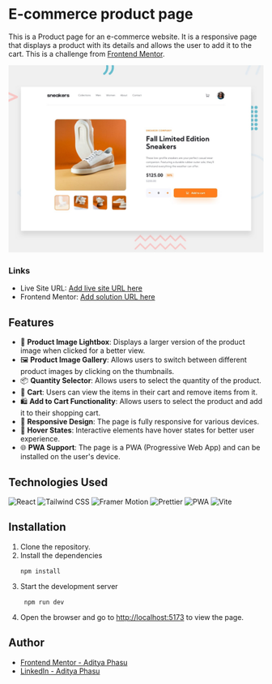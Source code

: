 # E-commerce product page

This is a Product page for an e-commerce website. It is a responsive page that displays a product with its details and allows the user to add it to the cart.
This is a challenge from [Frontend Mentor](https://www.frontendmentor.io/challenges/ecommerce-product-page-UPsZ9MJp6).

![Product page](./public/desktop-preview.jpg)

### Links

- Live Site URL: [Add live site URL here](https://your-live-site-url.com)
- Frontend Mentor: [Add solution URL here](https://your-solution-url.com)

## Features

- 📸 **Product Image Lightbox**: Displays a larger version of the product image when clicked for a better view.
- 🖼️ **Product Image Gallery**: Allows users to switch between different product images by clicking on the thumbnails.
- 📦 **Quantity Selector**: Allows users to select the quantity of the product.
- 🛒 **Cart**: Users can view the items in their cart and remove items from it.
- 🛍️ **Add to Cart Functionality**: Allows users to select the product and add it to their shopping cart.
- 📱 **Responsive Design**: The page is fully responsive for various devices.
- 🌈 **Hover States**: Interactive elements have hover states for better user experience.
- 🌐 **PWA Support**: The page is a PWA (Progressive Web App) and can be installed on the user's device.

## Technologies Used

![React](https://img.shields.io/badge/React-61DAFB.svg?style=for-the-badge&logo=React&logoColor=black)
![Tailwind CSS](https://img.shields.io/badge/Tailwind_CSS-38B2AC.svg?style=for-the-badge&logo=Tailwind-CSS&logoColor=white)
![Framer Motion](https://img.shields.io/badge/Framer_Motion-0055FF.svg?style=for-the-badge&logo=Framer&logoColor=white)
![Prettier](https://img.shields.io/badge/Prettier-F7B93E.svg?style=for-the-badge&logo=Prettier&logoColor=black)
![PWA](https://img.shields.io/badge/PWA-5A0FC8.svg?style=for-the-badge&logo=PWA&logoColor=white)
![Vite](https://img.shields.io/badge/Vite-646CFF.svg?style=for-the-badge&logo=Vite&logoColor=white)

## Installation

1. Clone the repository.
2. Install the dependencies
   ```
   npm install
   ```
3. Start the development server
   ```
    npm run dev
   ```
4. Open the browser and go to [http://localhost:5173](http://localhost:5173) to view the page.

## Author

- [Frontend Mentor - Aditya Phasu](https://www.frontendmentor.io/profile/adityaphasu)
- [LinkedIn - Aditya Phasu](https://www.linkedin.com/in/adityaphasu/)
